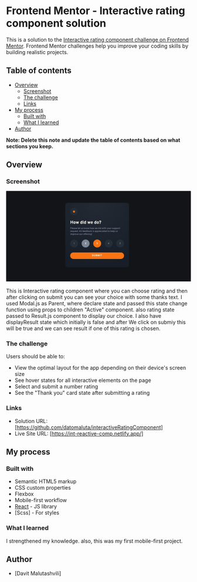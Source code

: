 # Frontend Mentor - Interactive rating component solution

This is a solution to the [Interactive rating component challenge on Frontend Mentor](https://www.frontendmentor.io/challenges/interactive-rating-component-koxpeBUmI). Frontend Mentor challenges help you improve your coding skills by building realistic projects.

## Table of contents

- [Overview](#overview)
  - [Screenshot](#screenshot)
  - [The challenge](#the-challenge)
  - [Links](#links)
- [My process](#my-process)
  - [Built with](#built-with)
  - [What I learned](#what-i-learned)
- [Author](#author)

**Note: Delete this note and update the table of contents based on what sections you keep.**

## Overview

### Screenshot

![](./src/assets/screen.jpg)

This is Interactive rating component where you can choose rating and then after clicking on submit you can see your choice with some thanks text. I used Modal.js as Parent, where declare state and passed this state change function using props to children "Active" component. also rating state passed to Result.js component to display our choice. I also have displayResult state which initially is false and after We click on submiy this will be true and we can see result if one of this rating is chosen.

### The challenge

Users should be able to:

- View the optimal layout for the app depending on their device's screen size
- See hover states for all interactive elements on the page
- Select and submit a number rating
- See the "Thank you" card state after submitting a rating

### Links

- Solution URL: [https://github.com/datomaluta/interactiveRatingComponent]
- Live Site URL: [https://int-reactive-comp.netlify.app/]

## My process

### Built with

- Semantic HTML5 markup
- CSS custom properties
- Flexbox
- Mobile-first workflow
- [React](https://reactjs.org/) - JS library
- [Scss] - For styles

### What I learned

I strengthened my knowledge. also, this was my first mobile-first project.

## Author

- [Davit Malutashvili]
